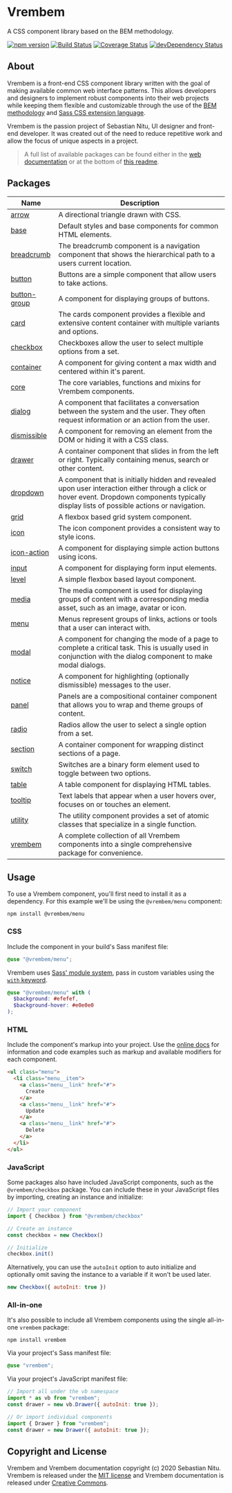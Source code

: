 # Vrembem

A CSS component library based on the BEM methodology.

[![npm version](https://img.shields.io/npm/v/vrembem.svg)](https://www.npmjs.com/package/vrembem)
[![Build Status](https://travis-ci.org/sebnitu/vrembem.svg?branch=master)](https://travis-ci.org/sebnitu/vrembem)
[![Coverage Status](https://coveralls.io/repos/github/sebnitu/vrembem/badge.svg?branch=master)](https://coveralls.io/github/sebnitu/vrembem?branch=master)
[![devDependency Status](https://img.shields.io/david/dev/sebnitu/vrembem.svg)](https://david-dm.org/sebnitu/vrembem?type=dev)

## About

Vrembem is a front-end CSS component library written with the goal of making available common web interface patterns. This allows developers and designers to implement robust components into their web projects while keeping them flexible and customizable through the use of the [BEM methodology](https://en.bem.info/methodology/) and [Sass CSS extension language](https://sass-lang.com/).

Vrembem is the passion project of Sebastian Nitu, UI designer and front-end developer. It was created out of the need to reduce repetitive work and allow the focus of unique aspects in a project.

> A full list of available packages can be found either in the [web documentation](https://vrembem.com/) or at the bottom of [this readme](#packages).

## Packages

| Name | Description |
|---|---|
| [arrow](./packages/arrow#readme) | A directional triangle drawn with CSS. |
| [base](./packages/base#readme) | Default styles and base components for common HTML elements. |
| [breadcrumb](./packages/breadcrumb#readme) | The breadcrumb component is a navigation component that shows the hierarchical path to a users current location. |
| [button](./packages/button#readme) | Buttons are a simple component that allow users to take actions. |
| [button-group](./packages/button-group#readme) | A component for displaying groups of buttons. |
| [card](./packages/card#readme) | The cards component provides a flexible and extensive content container with multiple variants and options. |
| [checkbox](./packages/checkbox#readme) | Checkboxes allow the user to select multiple options from a set. |
| [container](./packages/container#readme) | A component for giving content a max width and centered within it's parent. |
| [core](./packages/core#readme) | The core variables, functions and mixins for Vrembem components. |
| [dialog](./packages/dialog#readme) | A component that facilitates a conversation between the system and the user. They often request information or an action from the user. |
| [dismissible](./packages/dismissible#readme) | A component for removing an element from the DOM or hiding it with a CSS class. |
| [drawer](./packages/drawer#readme) | A container component that slides in from the left or right. Typically containing menus, search or other content. |
| [dropdown](./packages/dropdown#readme) | A component that is initially hidden and revealed upon user interaction either through a click or hover event. Dropdown components typically display lists of possible actions or navigation. |
| [grid](./packages/grid#readme) | A flexbox based grid system component. |
| [icon](./packages/icon#readme) | The icon component provides a consistent way to style icons. |
| [icon-action](./packages/icon-action#readme) | A component for displaying simple action buttons using icons. |
| [input](./packages/input#readme) | A component for displaying form input elements. |
| [level](./packages/level#readme) | A simple flexbox based layout component. |
| [media](./packages/media#readme) | The media component is used for displaying groups of content with a corresponding media asset, such as an image, avatar or icon. |
| [menu](./packages/menu#readme) | Menus represent groups of links, actions or tools that a user can interact with. |
| [modal](./packages/modal#readme) | A component for changing the mode of a page to complete a critical task. This is usually used in conjunction with the dialog component to make modal dialogs. |
| [notice](./packages/notice#readme) | A component for highlighting (optionally dismissible) messages to the user. |
| [panel](./packages/panel#readme) | Panels are a compositional container component that allows you to wrap and theme groups of content. |
| [radio](./packages/radio#readme) | Radios allow the user to select a single option from a set. |
| [section](./packages/section#readme) | A container component for wrapping distinct sections of a page. |
| [switch](./packages/switch#readme) | Switches are a binary form element used to toggle between two options. |
| [table](./packages/table#readme) | A table component for displaying HTML tables. |
| [tooltip](./packages/tooltip#readme) | Text labels that appear when a user hovers over, focuses on or touches an element. |
| [utility](./packages/utility#readme) | The utility component provides a set of atomic classes that specialize in a single function. |
| [vrembem](./packages/vrembem#readme) | A complete collection of all Vrembem components into a single comprehensive package for convenience. |

## Usage

To use a Vrembem component, you'll first need to install it as a dependency. For this example we'll be using the `@vrembem/menu` component:

```
npm install @vrembem/menu
```

### CSS

Include the component in your build's Sass manifest file:

```scss
@use "@vrembem/menu";
```

Vrembem uses [Sass' module system](https://sass-lang.com/blog/the-module-system-is-launched), pass in custom variables using the [`with` keyword](https://sass-lang.com/documentation/at-rules/use#configuration).

```scss
@use "@vrembem/menu" with (
  $background: #efefef,
  $background-hover: #e0e0e0
);
```

### HTML

Include the component's markup into your project. Use the [online docs](https://vrembem.com) for information and code examples such as markup and available modifiers for each component.

```html
<ul class="menu">
  <li class="menu__item">
    <a class="menu__link" href="#">
      Create
    </a>
    <a class="menu__link" href="#">
      Update
    </a>
    <a class="menu__link" href="#">
      Delete
    </a>
  </li>
</ul>
```

### JavaScript

Some packages also have included JavaScript components, such as the `@vrembem/checkbox` package. You can include these in your JavaScript files by importing, creating an instance and initialize:

```js
// Import your component
import { Checkbox } from "@vrembem/checkbox"

// Create an instance
const checkbox = new Checkbox()

// Initialize
checkbox.init()
```

Alternatively, you can use the `autoInit` option to auto initialize and optionally omit saving the instance to a variable if it won't be used later.

```js
new Checkbox({ autoInit: true })
```

### All-in-one

It's also possible to include all Vrembem components using the single all-in-one `vrembem` package:

```
npm install vrembem
```

Via your project's Sass manifest file:

```scss
@use "vrembem";
```

Via your project's JavaScript manifest file:

```js
// Import all under the vb namespace
import * as vb from "vrembem";
const drawer = new vb.Drawer({ autoInit: true });

// Or import individual components
import { Drawer } from "vrembem";
const drawer = new Drawer({ autoInit: true });
```

## Copyright and License

Vrembem and Vrembem documentation copyright (c) 2020 Sebastian Nitu. Vrembem is released under the [MIT license](https://github.com/sebnitu/vrembem/blob/master/LICENSE) and Vrembem documentation is released under [Creative Commons](https://github.com/sebnitu/vrembem/blob/master/docs/LICENSE).
